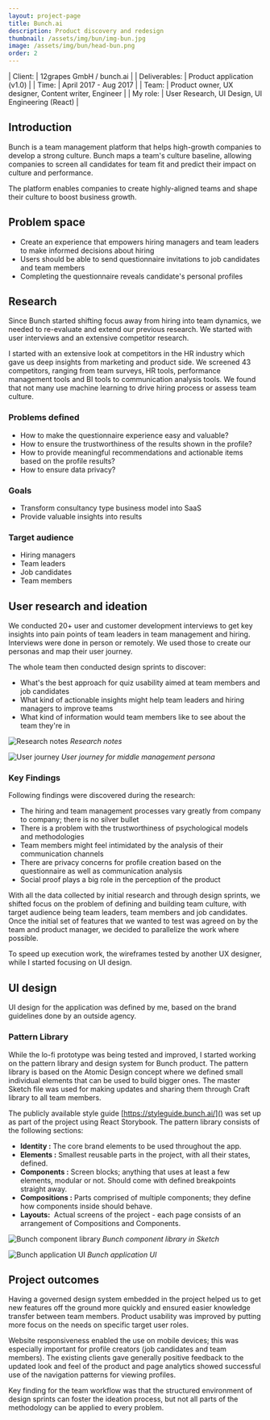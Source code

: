 ```yaml
---
layout: project-page
title: Bunch.ai
description: Product discovery and redesign
thumbnail: /assets/img/bun/img-bun.jpg
image: /assets/img/bun/head-bun.png
order: 2
---
```


| Client:		| 12grapes GmbH / bunch.ai |
| Deliverables:	| Product application (v1.0) |
| Time:		    | April 2017 - Aug 2017 |
| Team:		    | Product owner, UX designer, Content writer, Engineer |
| My role:		| User Research, UI Design, UI Engineering (React) |

## Introduction 

Bunch is a team management platform that helps high-growth companies to develop a strong culture. 
Bunch maps a team's culture baseline, allowing companies to screen all candidates for team fit and predict their impact on culture and performance. 

The platform enables companies to create highly-aligned teams and shape their culture to boost business growth.

## Problem space

- Create an experience that empowers hiring managers and team leaders to make informed decisions about hiring
- Users should be able to send questionnaire invitations to job candidates and team members
- Completing the questionnaire reveals candidate's personal profiles

## Research

Since Bunch started shifting focus away from hiring into team dynamics, we needed to re-evaluate and extend our previous research. 
We started with user interviews and an extensive competitor research.

I started with an extensive look at competitors in the HR industry which gave us deep insights from marketing and product side.
We screened 43 competitors, ranging from team surveys, HR tools, performance management tools and BI tools to communication analysis tools.
We found that not many use machine learning to drive hiring process or assess team culture.

### Problems defined

- How to make the questionnaire experience easy and valuable?
- How to ensure the trustworthiness of the results shown in the profile?
- How to provide meaningful recommendations and actionable items based on the profile results?
- How to ensure data privacy?

### Goals

- Transform consultancy type business model into SaaS
- Provide valuable insights into results

### Target audience

- Hiring managers
- Team leaders 
- Job candidates
- Team members

## User research and ideation

We conducted 20+ user and customer development interviews to get key insights into pain points of team leaders in team management and hiring. Interviews were done in person or remotely.
We used those to create our personas and map their user journey.

The whole team then conducted design sprints to discover: 

- What's the best approach for quiz usability aimed at team members and job candidates     
- What kind of actionable insights might help team leaders and hiring managers to improve teams 
- What kind of information would team members like to see about the team they're in

![Research notes](/assets/img/bun/bun-res.jpg)
*Research notes*

![User journey](/assets/img/bun/bun-uj.jpg)
*User journey for middle management persona*


### Key Findings

Following findings were discovered during the research:

- The hiring and team management processes vary greatly from company to company; there is no silver bullet
- There is a problem with the trustworthiness of psychological models and methodologies
- Team members might feel intimidated by the analysis of their communication channels
- There are privacy concerns for profile creation based on the questionnaire as well as communication analysis
- Social proof plays a big role in the perception of the product

With all the data collected by initial research and through design sprints, we shifted focus on the problem of defining and building team culture, with target audience being team leaders, team members and job candidates.
Once the initial set of features that we wanted to test was agreed on by the team and product manager, we decided to parallelize the work where possible.

To speed up execution work, the wireframes tested by another UX designer, while I started focusing on UI design.

## UI design

UI design for the application was defined by me, based on the brand guidelines done by an outside agency.

### Pattern Library

While the lo-fi prototype was being tested and improved, I started working on the pattern library and design system for Bunch product.
The pattern library is based on the Atomic Design concept where we defined small individual elements that can be used to build bigger ones.
The master Sketch file was used for making updates and sharing them through Craft library to all team members.

The publicly available style guide [https://styleguide.bunch.ai/]() was set up as part of the project using React Storybook.
The pattern library consists of the following sections:
- **Identity :** The core brand elements to be used throughout the app.
- **Elements :** Smallest reusable parts in the project, with all their states, defined.
- **Components :** Screen blocks; anything that uses at least a few elements, modular or not. Should come with defined breakpoints straight away.
- **Compositions :** Parts comprised of multiple components; they define how components inside should behave.
- **Layouts:**  Actual screens of the project - each page consists of an arrangement of Compositions and Components.

![Bunch component library](/assets/img/bun/bun-cl.jpg)
*Bunch component library in Sketch*

![Bunch application UI](/assets/img/bun/bun-ui.jpg)
*Bunch application UI*

## Project outcomes

Having a governed design system embedded in the project helped us to get new features off the ground more quickly and ensured easier knowledge transfer between team members.
Product usability was improved by putting more focus on the needs on specific target user roles.

Website responsiveness enabled the use on mobile devices; this was especially important for profile creators (job candidates and team members).
The existing clients gave generally positive feedback to the updated look and feel of the product and page analytics showed successful use of the navigation patterns for viewing profiles.

Key finding for the team workflow was that the structured environment of design sprints can foster the ideation process, but not all parts of the methodology can be applied to every problem.
